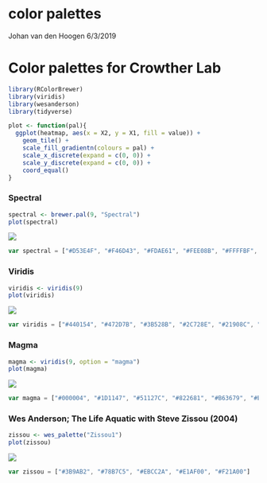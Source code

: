 color palettes
================
Johan van den Hoogen
6/3/2019

# Color palettes for Crowther Lab

``` r
library(RColorBrewer)
library(viridis)
library(wesanderson)
library(tidyverse)

plot <- function(pal){
  ggplot(heatmap, aes(x = X2, y = X1, fill = value)) +
    geom_tile() + 
    scale_fill_gradientn(colours = pal) + 
    scale_x_discrete(expand = c(0, 0)) +
    scale_y_discrete(expand = c(0, 0)) + 
    coord_equal() 
}
```

### Spectral

``` r
spectral <- brewer.pal(9, "Spectral")
plot(spectral)
```

![](color_palettes_files/figure-gfm/unnamed-chunk-2-1.png)<!-- -->

``` js
var spectral = ["#D53E4F", "#F46D43", "#FDAE61", "#FEE08B", "#FFFFBF", "#E6F598", "#ABDDA4", "#66C2A5", "#3288BD"]
```

### Viridis

``` r
viridis <- viridis(9)
plot(viridis)
```

![](color_palettes_files/figure-gfm/unnamed-chunk-4-1.png)<!-- -->

``` js
var viridis = ["#440154", "#472D7B", "#3B528B", "#2C728E", "#21908C", "#27AD81", "#5DC863", "#AADC32", "#FDE725"]
```

### Magma

``` r
magma <- viridis(9, option = "magma")
plot(magma)
```

![](color_palettes_files/figure-gfm/unnamed-chunk-6-1.png)<!-- -->

``` js
var magma = ["#000004", "#1D1147", "#51127C", "#822681", "#B63679", "#E65164", "#FB8861", "#FEC287", "#FCFDBF"]
```

### Wes Anderson; The Life Aquatic with Steve Zissou (2004)

``` r
zissou <- wes_palette("Zissou1")
plot(zissou)
```

![](color_palettes_files/figure-gfm/unnamed-chunk-8-1.png)<!-- -->

``` js
var zissou = ["#3B9AB2", "#78B7C5", "#EBCC2A", "#E1AF00", "#F21A00"]
```
